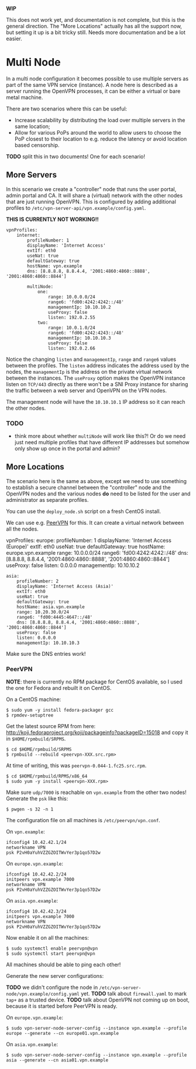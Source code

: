 **WIP**

This does not work yet, and documentation is not complete, but this is the 
general direction. The "More Locations" actually has all the support now, but 
setting it up is a bit tricky still. Needs more documentation and be a lot 
easier.

# Multi Node

In a multi node configuration it becomes possible to use multiple servers as 
part of the same VPN service (instance). A node here is described as a server 
running the OpenVPN processes, it can be either a virtual or bare metal 
machine.

There are two scenarios where this can be useful:

- Increase scalability by distributing the load over multiple servers in the 
  same location;
- Allow for various PoPs around the world to allow users to choose the PoP 
  closest to their location to e.g. reduce the latency or avoid location based
  censorship.

**TODO** split this in two documents! One for each scenario!


## More Servers

In this scenario we create a "controller" node that runs the user portal, admin
portal and CA. It will share a (virtual) network with the other nodes that are
just running OpenVPN. This is configured by adding additional profiles to 
`/etc/vpn-server-api/vpn.example/config.yaml`.

**THIS IS CURRENTLY NOT WORKING!!**

    vpnProfiles:
        internet:
            profileNumber: 1
            displayName: 'Internet Access'
            extIf: eth0
            useNat: true
            defaultGateway: true
            hostName: vpn.example
            dns: [8.8.8.8, 8.8.4.4, '2001:4860:4860::8888', '2001:4860:4860::8844']

            multiNode:
                one: 
                    range: 10.0.0.0/24
                    range6: 'fd00:4242:4242::/48'
                    managementIp: 10.10.10.2
                    useProxy: false
                    listen: 192.0.2.55
                two:
                    range: 10.0.1.0/24
                    range6: 'fd00:4242:4243::/48'
                    managementIp: 10.10.10.3
                    useProxy: false
                    listen: 192.0.2.66

Notice the changing `listen` and `managementIp`, `range` and `range6` values 
between the profiles. The `listen` address indicates the address used by the 
nodes, the `managementIp` is the address on the private virtual network 
between the instances. The `useProxy` option makes the OpenVPN instance 
listen on `TCP/443` directly as there won't be a SNI Proxy instance for 
sharing the traffic between a web server and OpenVPN on the VPN nodes.

The management node will have the `10.10.10.1` IP address so it can reach the
other nodes.

### TODO

- think more about whether `multiNode` will work like this?! Or do we need
  just need multiple profiles that have different IP addresses but somehow only
  show up once in the portal and admin?

## More Locations

The scenario here is the same as above, except we need to use something to 
establish a secure channel between the "controller" node and the OpenVPN nodes
and the various nodes **do** need to be listed for the user and administrator
as separate profiles.

You can use the `deploy_node.sh` script on a fresh CentOS install.

We can use e.g. [PeerVPN](https://peervpn.net/) for this. It can create a 
virtual network between all the nodes. 

vpnProfiles:
    europe:
        profileNumber: 1
        displayName: 'Internet Access (Europe)'
        extIf: eth0
        useNat: true
        defaultGateway: true
        hostName: europe.vpn.example
        range: 10.0.0.0/24
        range6: 'fd00:4242:4242::/48'
        dns: [8.8.8.8, 8.8.4.4, '2001:4860:4860::8888', '2001:4860:4860::8844']
        useProxy: false
        listen: 0.0.0.0
        managementIp: 10.10.10.2

    asia:
        profileNumber: 2
        displayName: 'Internet Access (Asia)'
        extIf: eth0
        useNat: true
        defaultGateway: true
        hostName: asia.vpn.example
        range: 10.20.30.0/24
        range6: 'fd00:4445:4647::/48'
        dns: [8.8.8.8, 8.8.4.4, '2001:4860:4860::8888', '2001:4860:4860::8844']
        useProxy: false
        listen: 0.0.0.0
        managementIp: 10.10.10.3

Make sure the DNS entries work!

### PeerVPN

**NOTE**: there is currently no RPM package for CentOS available, so I used 
the one for Fedora and rebuilt it on CentOS.

On a CentOS machine:

    $ sudo yum -y install fedora-packager gcc
    $ rpmdev-setuptree

Get the latest source RPM from here: 
http://koji.fedoraproject.org/koji/packageinfo?packageID=15018 and copy it in 
`$HOME/rpmbuild/SRPMS`.
    
    $ cd $HOME/rpmbuild/SRPMS
    $ rpmbuild --rebuild <peervpn-XXX.src.rpm>

At time of writing, this was `peervpn-0.044-1.fc25.src.rpm`.

    $ cd $HOME/rpmbuild/RPMS/x86_64
    $ sudo yum -y install <peervpn-XXX.rpm>

Make sure `udp/7000` is reachable on `vpn.example` from the other two nodes! 
Generate the `psk` like this:

    $ pwgen -s 32 -n 1

The configuration file on all machines is `/etc/peervpn/vpn.conf`.

On `vpn.example`:

    ifconfig4 10.42.42.1/24
    networkname VPN
    psk P2vH0aYuhVZZGZOITWvYer3p1qo57D2w

On `europe.vpn.example`:

    ifconfig4 10.42.42.2/24
    initpeers vpn.example 7000
    networkname VPN
    psk P2vH0aYuhVZZGZOITWvYer3p1qo57D2w

On `asia.vpn.example`:

    ifconfig4 10.42.42.3/24
    initpeers vpn.example 7000
    networkname VPN
    psk P2vH0aYuhVZZGZOITWvYer3p1qo57D2w

Now enable it on all the machines:

    $ sudo systemctl enable peervpn@vpn
    $ sudo systemctl start peervpn@vpn

All machines should be able to ping each other!

Generate the new server configurations:

**TODO** we didn't configure the node in 
`/etc/vpn-server-node/vpn.example/config.yaml` yet.
**TODO** talk about `firewall.yaml` to mark `tap+` as a trusted device.
**TODO** talk about OpenVPN not coming up on boot, because it is started before 
PeerVPN is ready.

On `europe.vpn.example`:

    $ sudo vpn-server-node-server-config --instance vpn.example --profile europe --generate --cn europe01.vpn.example

On `asia.vpn.example`:

    $ sudo vpn-server-node-server-config --instance vpn.example --profile asia --generate --cn asia01.vpn.example

